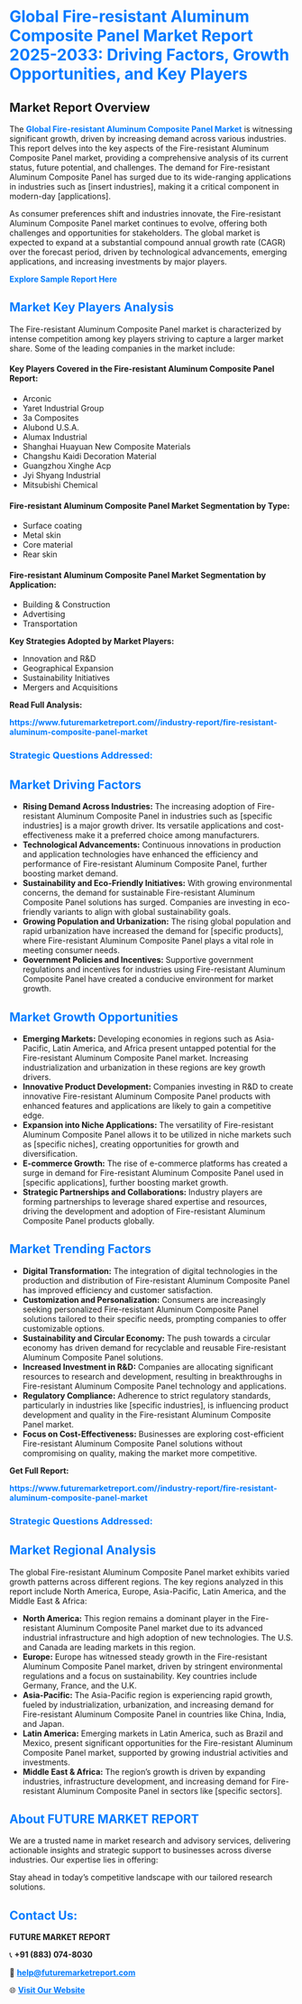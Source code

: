 <h1 style="color: #007BFF;">Global Fire-resistant Aluminum Composite Panel Market Report 2025-2033: Driving Factors, Growth Opportunities, and Key Players</h1>

<section id="overview">
<h2>Market Report Overview</h2>
<p>The <a href="https://www.futuremarketreport.com//industry-report/fire-resistant-aluminum-composite-panel-market" style="color: #007BFF; text-decoration: none;"><strong>Global Fire-resistant Aluminum Composite Panel Market</strong></a> is witnessing significant growth, driven by increasing demand across various industries. This report delves into the key aspects of the Fire-resistant Aluminum Composite Panel market, providing a comprehensive analysis of its current status, future potential, and challenges. The demand for Fire-resistant Aluminum Composite Panel has surged due to its wide-ranging applications in industries such as [insert industries], making it a critical component in modern-day [applications].</p>
<p>As consumer preferences shift and industries innovate, the Fire-resistant Aluminum Composite Panel market continues to evolve, offering both challenges and opportunities for stakeholders. The global market is expected to expand at a substantial compound annual growth rate (CAGR) over the forecast period, driven by technological advancements, emerging applications, and increasing investments by major players.</p>
</section>

<section id="overview">
<p><a href="https://www.futuremarketreport.com//request-sample/reportId=54193" style="color: #007BFF; text-decoration: none;"><strong>Explore Sample Report Here</strong></a></p>
</section>

<section id="key-players">
<h2 style="color: #007BFF;">Market Key Players Analysis</h2>
<p>The Fire-resistant Aluminum Composite Panel market is characterized by intense competition among key players striving to capture a larger market share. Some of the leading companies in the market include:</p>
<h4>Key Players Covered in the Fire-resistant Aluminum Composite Panel Report:</h4>
<ul><li>Arconic</li><li>Yaret Industrial Group</li><li>3a Composites</li><li>Alubond U.S.A.</li><li>Alumax Industrial</li><li>Shanghai Huayuan New Composite Materials</li><li>Changshu Kaidi Decoration Material</li><li>Guangzhou Xinghe Acp</li><li>Jyi Shyang Industrial</li><li>Mitsubishi Chemical</li></ul>
<h4>Fire-resistant Aluminum Composite Panel Market Segmentation by Type:</h4>
<ul><li>Surface coating</li><li>Metal skin</li><li>Core material</li><li>Rear skin</li></ul>

<h4>Fire-resistant Aluminum Composite Panel Market Segmentation by Application:</h4>
<ul><li>Building &amp; Construction</li><li>Advertising</li><li>Transportation</li></ul>
<p><strong>Key Strategies Adopted by Market Players:</strong></p>
<ul>
<li>Innovation and R&D</li>
<li>Geographical Expansion</li>
<li>Sustainability Initiatives</li>
<li>Mergers and Acquisitions</li>
</ul>
</section>

<section>
<p><strong>Read Full Analysis: </strong></p><a href="https://www.futuremarketreport.com//industry-report/fire-resistant-aluminum-composite-panel-market" style="color: #007BFF; text-decoration: none;"><strong>https://www.futuremarketreport.com//industry-report/fire-resistant-aluminum-composite-panel-market</strong></a>
<h3 style="color: #007BFF;">Strategic Questions Addressed:</h3>
</section>

<section id="driving-factors">
<h2 style="color: #007BFF;">Market Driving Factors</h2>
<ul>
<li><strong>Rising Demand Across Industries:</strong> The increasing adoption of Fire-resistant Aluminum Composite Panel in industries such as [specific industries] is a major growth driver. Its versatile applications and cost-effectiveness make it a preferred choice among manufacturers.</li>
<li><strong>Technological Advancements:</strong> Continuous innovations in production and application technologies have enhanced the efficiency and performance of Fire-resistant Aluminum Composite Panel, further boosting market demand.</li>
<li><strong>Sustainability and Eco-Friendly Initiatives:</strong> With growing environmental concerns, the demand for sustainable Fire-resistant Aluminum Composite Panel solutions has surged. Companies are investing in eco-friendly variants to align with global sustainability goals.</li>
<li><strong>Growing Population and Urbanization:</strong> The rising global population and rapid urbanization have increased the demand for [specific products], where Fire-resistant Aluminum Composite Panel plays a vital role in meeting consumer needs.</li>
<li><strong>Government Policies and Incentives:</strong> Supportive government regulations and incentives for industries using Fire-resistant Aluminum Composite Panel have created a conducive environment for market growth.</li>
</ul>
</section>

<section id="growth-opportunities">
<h2 style="color: #007BFF;">Market Growth Opportunities</h2>
<ul>
<li><strong>Emerging Markets:</strong> Developing economies in regions such as Asia-Pacific, Latin America, and Africa present untapped potential for the Fire-resistant Aluminum Composite Panel market. Increasing industrialization and urbanization in these regions are key growth drivers.</li>
<li><strong>Innovative Product Development:</strong> Companies investing in R&D to create innovative Fire-resistant Aluminum Composite Panel products with enhanced features and applications are likely to gain a competitive edge.</li>
<li><strong>Expansion into Niche Applications:</strong> The versatility of Fire-resistant Aluminum Composite Panel allows it to be utilized in niche markets such as [specific niches], creating opportunities for growth and diversification.</li>
<li><strong>E-commerce Growth:</strong> The rise of e-commerce platforms has created a surge in demand for Fire-resistant Aluminum Composite Panel used in [specific applications], further boosting market growth.</li>
<li><strong>Strategic Partnerships and Collaborations:</strong> Industry players are forming partnerships to leverage shared expertise and resources, driving the development and adoption of Fire-resistant Aluminum Composite Panel products globally.</li>
</ul>
</section>

<section id="trending-factors">
<h2 style="color: #007BFF;">Market Trending Factors</h2>
<ul>
<li><strong>Digital Transformation:</strong> The integration of digital technologies in the production and distribution of Fire-resistant Aluminum Composite Panel has improved efficiency and customer satisfaction.</li>
<li><strong>Customization and Personalization:</strong> Consumers are increasingly seeking personalized Fire-resistant Aluminum Composite Panel solutions tailored to their specific needs, prompting companies to offer customizable options.</li>
<li><strong>Sustainability and Circular Economy:</strong> The push towards a circular economy has driven demand for recyclable and reusable Fire-resistant Aluminum Composite Panel solutions.</li>
<li><strong>Increased Investment in R&D:</strong> Companies are allocating significant resources to research and development, resulting in breakthroughs in Fire-resistant Aluminum Composite Panel technology and applications.</li>
<li><strong>Regulatory Compliance:</strong> Adherence to strict regulatory standards, particularly in industries like [specific industries], is influencing product development and quality in the Fire-resistant Aluminum Composite Panel market.</li>
<li><strong>Focus on Cost-Effectiveness:</strong> Businesses are exploring cost-efficient Fire-resistant Aluminum Composite Panel solutions without compromising on quality, making the market more competitive.</li>
</ul>
</section>

<section>
<p><strong>Get Full Report: </strong></p><a href="https://www.futuremarketreport.com//industry-report/fire-resistant-aluminum-composite-panel-market" style="color: #007BFF; text-decoration: none;"><strong>https://www.futuremarketreport.com//industry-report/fire-resistant-aluminum-composite-panel-market</strong></a>
<h3 style="color: #007BFF;">Strategic Questions Addressed:</h3>
</section>


<section id="regional-analysis">
<h2 style="color: #007BFF;">Market Regional Analysis</h2>
<p>The global Fire-resistant Aluminum Composite Panel market exhibits varied growth patterns across different regions. The key regions analyzed in this report include North America, Europe, Asia-Pacific, Latin America, and the Middle East & Africa:</p>
<ul>
<li><strong>North America:</strong> This region remains a dominant player in the Fire-resistant Aluminum Composite Panel market due to its advanced industrial infrastructure and high adoption of new technologies. The U.S. and Canada are leading markets in this region.</li>
<li><strong>Europe:</strong> Europe has witnessed steady growth in the Fire-resistant Aluminum Composite Panel market, driven by stringent environmental regulations and a focus on sustainability. Key countries include Germany, France, and the U.K.</li>
<li><strong>Asia-Pacific:</strong> The Asia-Pacific region is experiencing rapid growth, fueled by industrialization, urbanization, and increasing demand for Fire-resistant Aluminum Composite Panel in countries like China, India, and Japan.</li>
<li><strong>Latin America:</strong> Emerging markets in Latin America, such as Brazil and Mexico, present significant opportunities for the Fire-resistant Aluminum Composite Panel market, supported by growing industrial activities and investments.</li>
<li><strong>Middle East & Africa:</strong> The region’s growth is driven by expanding industries, infrastructure development, and increasing demand for Fire-resistant Aluminum Composite Panel in sectors like [specific sectors].</li>
</ul>
</section>

<footer>
<h2 style="color: #007BFF;">About FUTURE MARKET REPORT</h2>
<p>We are a trusted name in market research and advisory services, delivering actionable insights and strategic support to businesses across diverse industries. Our expertise lies in offering:</p>

<p>Stay ahead in today’s competitive landscape with our tailored research solutions.</p>

<h2 style="color: #007BFF;">Contact Us:</h2>
<p><strong>FUTURE MARKET REPORT</strong></p>
<p>📞 <strong>+91 (883) 074-8030</strong></p>
<p>📧 <strong><a href="mailto:help@futuremarketreport.com" style="color: #007BFF;">help@futuremarketreport.com</a></strong></p>
<p>🌐 <strong><a href="https://www.futuremarketreport.com/" style="color: #007BFF;">Visit Our Website</a></strong></p>
</footer>